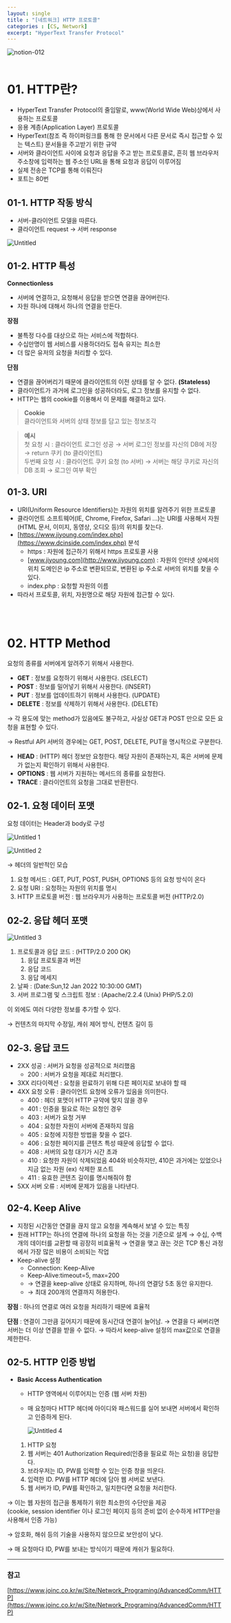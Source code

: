 ```yaml
---
layout: single
title : "[네트워크] HTTP 프로토콜"
categories : [CS, Network]
excerpt: "HyperText Transfer Protocol"
---
```



![notion-012](https://user-images.githubusercontent.com/72294509/156778347-583ed458-b146-4caa-93c5-29ef30a20336.png)
<br><br>

# 01. HTTP란?

- HyperText Transfer Protocol의 줄임말로, www(World Wide Web)상에서 사용하는 프로토콜
- 응용 계층(Application Layer) 프로토콜
- HyperText(참조 즉 하이퍼링크를 통해 한 문서에서 다른 문서로 즉시 접근할 수 있는 텍스트) 문서들을 주고받기 위한 규약
- 서버와 클라이언트 사이에 요청과 응답을 주고 받는 프로토콜로, 흔히 웹 브라우저 주소창에 입력하는 웹 주소인 URL을 통해 요청과 응답이 이루어짐
- 실제 전송은 TCP를 통해 이뤄진다
- 포트는 80번

## 01-1. HTTP 작동 방식

- 서버-클라이언트 모델을 따른다.
- 클라이언트 request → 서버 response

![Untitled](https://user-images.githubusercontent.com/72294509/156778382-4c999366-1f3e-466c-af61-2bad4c3e43d3.png)

## 01-2. HTTP 특성

**Connectionless**
- 서버에 연결하고, 요청해서 응답을 받으면 연결을 끊어버린다.
- 자원 하나에 대해서 하나의 연결을 만든다.
    
**장점**

- 불특정 다수를 대상으로 하는 서비스에 적합하다.
- 수십만명이 웹 서비스를 사용하더라도 접속 유지는 최소한
- 더 많은 유저의 요청을 처리할 수 있다.
    
**단점**

- 연결을 끊어버리기 때문에 클라이언트의 이전 상태를 알 수 없다. **(Stateless)**
- 클라이언트가 과거에 로그인을 성공하더라도, 로그 정보를 유지할 수 없다.
- HTTP는 웹의 cookie를 이용해서 이 문제를 해결하고 있다.

> **Cookie**<br>클라이언트와 서버의 상태 정보를 담고 있는 정보조각
 

> **예시**<br>첫 요청 시 : 클라이언트 로그인 성공 → 서버 로그인 정보를 자신의 DB에 저장 → return 쿠키 (to 클라이언트)<br>두번째 요청 시 : 클라이언트 쿠키 요청 (to 서버) → 서버는 해당 쿠키로 자신의 DB 조회 → 로그인 여부 확인


## 01-3. URI

- URI(Uniform Resource Identifiers)는 자원의 위치를 알려주기 위한 프로토콜
- 클라이언트 소프트웨어(IE, Chrome, Firefox, Safari ...)는 URI를 사용해서 자원(HTML 문서, 이미지, 동영상, 오디오 등)의 위치를 찾는다.
- [https://www.jiyoung.com/index.php](https://www.dcinside.com/index.php) 분석
    - https : 자원에 접근하기 위해서 https 프로토콜 사용
    - [www.jiyoung.com](http://www.jiyoung.com) : 자원의 인터넷 상에서의 위치
    도메인은 ip 주소로 변환되므로, 변환된 ip 주소로 서버의 위치를 찾을 수 있다.
    - index.php : 요청할 자원의 이름
- 따라서 프로토콜, 위치, 자원명으로 해당 자원에 접근할 수 있다.

<br><br>

# 02. HTTP Method

요청의 종류를 서버에게 알려주기 위해서 사용한다.

- **GET** : 정보를 요청하기 위해서 사용한다. (SELECT)
- **POST** : 정보를 밀어넣기 위해서 사용한다. (INSERT)
- **PUT** : 정보를 업데이트하기 위해서 사용한다. (UPDATE)
- **DELETE** : 정보를 삭제하기 위해서 사용한다. (DELETE)

→ 각 용도에 맞는 method가 있음에도 불구하고, 사실상 GET과 POST 만으로 모든 요청을 표현할 수 있다. 

→ Restful API 서버의 경우에는 GET, POST, DELETE, PUT을 명시적으로 구분한다. 

- **HEAD** : (HTTP) 헤더 정보만 요청한다. 해당 자원이 존재하는지, 혹은 서버에 문제가 없는지 확인하기 위해서 사용한다.
- **OPTIONS** : 웹 서버가 지원하는 메서드의 종류를 요청한다.
- **TRACE** : 클라이언트의 요청을 그대로 반환한다.

## 02-1. 요청 데이터 포맷

요청 데이터는 Header과 body로 구성

![Untitled 1](https://user-images.githubusercontent.com/72294509/156778367-6863714d-0696-46f8-b3ca-905369df6275.png)

![Untitled 2](https://user-images.githubusercontent.com/72294509/156778370-feeb2a76-0523-4fa4-83f5-2eb61ca856cb.png)

→ 헤더의 일반적인 모습

1. 요청 메서드 : GET, PUT, POST, PUSH, OPTIONS 등의 요청 방식이 온다
2. 요청 URI : 요청하는 자원의 위치를 명시
3. HTTP 프로토콜 버전 : 웹 브라우저가 사용하는 프로토콜 버전 (HTTP/2.0)

## 02-2. 응답 헤더 포맷

![Untitled 3](https://user-images.githubusercontent.com/72294509/156778372-a70886e9-ba6b-4d4a-ac60-7b409a5a4a48.png)

1. 프로토콜과 응답 코드 : (HTTP/2.0 200 OK)
    1. 응답 프로토콜과 버전
    2. 응답 코드
    3. 응답 메세지
2. 날짜 : (Date:Sun,12 Jan 2022 10:30:00 GMT)
3. 서버 프로그램 및 스크립트 정보 : (Apache/2.2.4 (Unix) PHP/5.2.0)

이 외에도 여러 다양한 정보를 추가할 수 있다. 

→ 컨텐츠의 마지막 수정일, 캐쉬 제어 방식, 컨텐츠 길이 등

## 02-3. 응답 코드

- 2XX 성공 : 서버가 요청을 성공적으로 처리했음
    - 200 : 서버가 요청을 제대로 처리했다.
- 3XX 리다이렉션 : 요청을 완료하기 위해 다른 페이지로 보내야 할 때
- 4XX 요청 오류 : 클라이언트 요청에 오류가 있음을 의미한다.
    - 400 : 헤더 포맷이 HTTP 규약에 맞지 않을 경우
    - 401 : 인증을 필요로 하는 요청인 경우
    - 403 : 서버가 요청 거부
    - 404 : 요청한 자원이 서버에 존재하지 않음
    - 405 : 요청에 지정한 방법을 찾을 수 없다.
    - 406 : 요청한 페이지를 콘텐츠 특성 때문에 응답할 수 없다.
    - 408 : 서버의 요청 대기가 시간 초과
    - 410 : 요청한 자원이 삭제되었음 
    404와 비슷하지만, 410은 과거에는 있었으나 지금 없는 자원 
    (ex) 삭제한 포스트
    - 411 : 유효한 콘텐츠 길이를 명시해줘야 함
- 5XX 서버 오류 : 서버에 문제가 있음을 나타낸다.

## 02-4. Keep Alive

- 지정된 시간동안 연결을 끊지 않고 요청을 계속해서 보낼 수 있는 특징
- 원래 HTTP는 하나의 연결에 하나의 요청을 하는 것을 기준으로 설계 
→ 수십, 수백개의 데이터를 교환할 때 굉장히 비효율적
→ 연결을 맺고 끊는 것은 TCP 통신 과정에서 가장 많은 비용이 소비되는 작업
- Keep-alive 설정
    - Connection: Keep-Alive
    - Keep-Alive:timeout=5, max=200
    - → 연결을 keep-alive 상태로 유지하며, 하나의 연결당 5초 동안 유지한다.
    - → 최대 200개의 연결까지 허용한다.
    

**장점** : 하나의 연결로 여러 요청을 처리하기 때문에 효율적

**단점** : 연결이 그만큼 길어지기 때문에 동시간대 연결이 늘어남. 
→ 연결을 다 써버리면 서버는 더 이상 연결을 받을 수 없다.
→ 따라서 keep-alive 설정의 max값으로 연결을 제한한다.

## 02-5. HTTP 인증 방법

- **Basic Access Authentication**
    - HTTP 영역에서 이루어지는 인증 (웹 서버 차원)
    - 매 요청마다 HTTP 헤더에 아이디와 패스워드를 실어 보내면 서버에서 확인하고 인증하게 된다.
        
        ![Untitled 4](https://user-images.githubusercontent.com/72294509/156778377-79d60b96-f2ad-429a-a78a-8334a52c45e1.png)
        
    1. HTTP 요청
    2. 웹 서버는 401 Authorization Required(인증을 필요로 하는 요청)을 응답한다.
    3. 브라우저는 ID, PW를 입력할 수 있는 인증 창을 띄운다.
    4. 입력한 ID. PW를 HTTP 헤더에 담아 웹 서버로 보낸다.
    5. 웹 서버가 ID, PW를 확인하고, 일치한다면 요청을 처리한다.

→ 이는 웹 자원의 접근을 통제하기 위한 최소한의 수단만을 제공
<br>(cookie, session identifier 이나 로그인 페이지 등의 준비 없이 순수하게 HTTP만을 사용해서 인증 가능)

→ 암호화, 해쉬 등의 기술을 사용하지 않으므로 보안성이 낮다.

→ 매 요청마다 ID, PW를 보내는 방식이기 때문에 캐쉬가 필요하다. 

---

### 참고

[https://www.joinc.co.kr/w/Site/Network_Programing/AdvancedComm/HTTP](https://www.joinc.co.kr/w/Site/Network_Programing/AdvancedComm/HTTP)